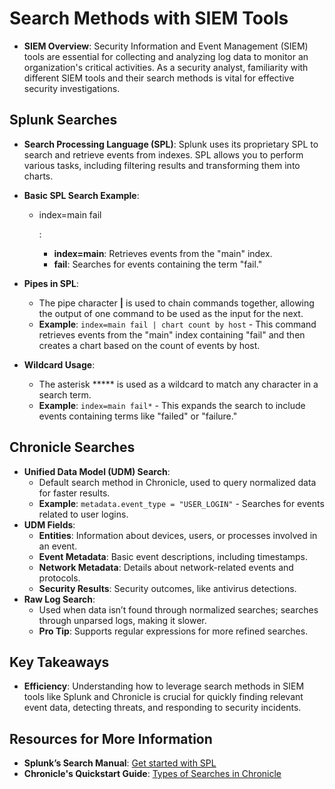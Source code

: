 # Search Methods with SIEM Tools

- **SIEM Overview**: Security Information and Event Management (SIEM) tools are essential for collecting and analyzing log data to monitor an organization's critical activities. As a security analyst, familiarity with different SIEM tools and their search methods is vital for effective security investigations.

## Splunk Searches

- **Search Processing Language (SPL)**: Splunk uses its proprietary SPL to search and retrieve events from indexes. SPL allows you to perform various tasks, including filtering results and transforming them into charts.

- **Basic SPL Search Example**:

  - index=main fail

    :

    - **index=main**: Retrieves events from the "main" index.
    - **fail**: Searches for events containing the term "fail."

- **Pipes in SPL**:

  - The pipe character **|** is used to chain commands together, allowing the output of one command to be used as the input for the next.
  - **Example**: `index=main fail | chart count by host` - This command retrieves events from the "main" index containing "fail" and then creates a chart based on the count of events by host.

- **Wildcard Usage**:

  - The asterisk ***** is used as a wildcard to match any character in a search term.
  - **Example**: `index=main fail*` - This expands the search to include events containing terms like "failed" or "failure."

## Chronicle Searches

- **Unified Data Model (UDM) Search**:
  - Default search method in Chronicle, used to query normalized data for faster results.
  - **Example**: `metadata.event_type = "USER_LOGIN"` - Searches for events related to user logins.
- **UDM Fields**:
  - **Entities**: Information about devices, users, or processes involved in an event.
  - **Event Metadata**: Basic event descriptions, including timestamps.
  - **Network Metadata**: Details about network-related events and protocols.
  - **Security Results**: Security outcomes, like antivirus detections.
- **Raw Log Search**:
  - Used when data isn’t found through normalized searches; searches through unparsed logs, making it slower.
  - **Pro Tip**: Supports regular expressions for more refined searches.

## Key Takeaways

- **Efficiency**: Understanding how to leverage search methods in SIEM tools like Splunk and Chronicle is crucial for quickly finding relevant event data, detecting threats, and responding to security incidents.

## Resources for More Information

- **Splunk’s Search Manual**: [Get started with SPL](https://docs.splunk.com/Documentation/Splunk/9.0.1/Search/GetstartedwithSearch)
- **Chronicle's Quickstart Guide**: [Types of Searches in Chronicle](https://cloud.google.com/chronicle/docs/review-security-alert)